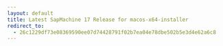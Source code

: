 ```yaml
---
layout: default
title: Latest SapMachine 17 Release for macos-x64-installer
redirect_to:
  - 26c1229df73e08369590ee07d74428791f02b7ea04e78dbe502b5e3d4e62a6c8
---
```

